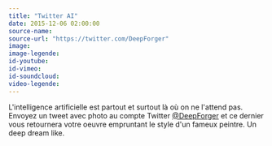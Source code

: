 ```yaml
---
title: "Twitter AI"
date: 2015-12-06 02:00:00
source-name:
source-url: "https://twitter.com/DeepForger"
image:
image-legende:
id-youtube:
id-vimeo:
id-soundcloud:
video-legende:
---
```

L'intelligence artificielle est partout et surtout là où on ne l'attend pas. Envoyez un tweet avec photo au compte Twitter [@DeepForger](https://twitter.com/DeepForger) et ce dernier vous retournera votre oeuvre empruntant le style d'un fameux peintre. Un deep dream like.
